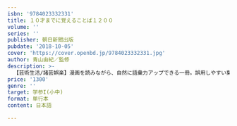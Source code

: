 ```yaml
---
isbn: '9784023332331'
title: １０才までに覚えることば１２００
volume: ''
series: ''
publisher: 朝日新聞出版
pubdate: '2018-10-05'
cover: 'https://cover.openbd.jp/9784023332331.jpg'
author: 青山由紀／監修
description: >-
  【芸術生活/諸芸娯楽】漫画を読みながら、自然に語彙力アップできる一冊。誤用しやすい葉、ことわざ、慣用句などを、例文や関連語句とともに紹介。理科、算数、社会の重要単語も収録。クイズ問題を通じて、言葉の定着度チェックもできる。
price: '1300'
genre: ''
target: 学参I(小中)
format: 単行本
content: 日本語

---
```


